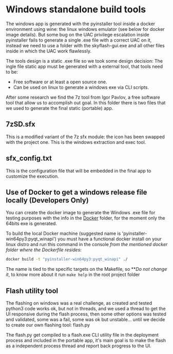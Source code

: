# Windows standalone build tools

The windows app is generated with the pyinstaller tool inside a docker environment using wine: the linux windows emulator (see below for docker image details). But some bug on the UAC privilege escalation inside pyinstaller fails to generate a single .exe file with a correct UAC on it, instead we need to use a folder with the skyflash-gui.exe and all other files inside in which the UAC work flawlessly.

The tools design is a static .exe file so we took some design decision: The ingle file static app must be generated with a external tool, that tools need to be:

* Free software or at least a open source one.
* Can be used on linux to generate a windows exe via CLI scripts.

After some research we find the 7z tool from Igor Pavlov, a free software tool that allow us to accomplish out goal. In this folder there is two files that we used to generate the final static (portable) app.

## 7zSD.sfx

This is a modified variant of the 7z sfx module: the icon has been swapped with the project one. This is the windows extraction and exec tool.

## sfx_config.txt

This is the configuration file that will be embedded in the final app to customize the execution.

## Use of Docker to get a windows release file locally (Developers Only)

You can create the docker image to generate the Windows .exe file for testing purposes with the info in the [Docker](https://github.com/skycoin/skyflash/docker/win64py3/) folder, for the moment only the 64bits exe is generated.

To build the local Docker machine (suggested name is 'pyinstaller-win64py3:pyqt_winapi') you must have a functional docker install on your linux distro and run this command in the console *from the mentioned docker folder where the Dockerfile resides*:

```sh
docker build -t "pyinstaller-win64py3:pyqt_winapi" ./
```

The name is tied to the specific targets on the Makefile, so ***Do not change it*, to know more about it run `make help` in the root project folder

## Flash utility tool

The flashing on windows was a real challenge, as created and tested python3 code works ok, but not in threads, and we used a thread to get the UI responsive during the flash process, then some other options was tested and validated, some was a fail, some was ok but unstable... until we decide to create our own flashing tool: flash.py

The flash.py get compiled to a flash.exe CLI utility file in the deployment process and included in the portable app, it's main goal is to make the flash as a independent process thread and report back progress to the UI.
